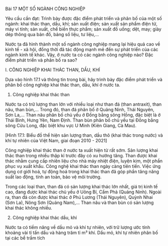 Bài 17 MỘT SỐ NGÀNH CÔNG NGHIỆP

Yêu cầu cần đạt:
Trình bày được đặc điểm phát triển và phân bố của một số ngành: khai thác than, dầu, khí; sản xuất điện; sản xuất sản phẩm điện tử, máy vi tính; sản xuất, chế biến thực phẩm; sản xuất đồ uống; dệt, may; giày dép thông qua bản đồ, bảng số liệu, tư liệu,...

Nước ta đã hình thành một số ngành công nghiệp mang lại hiệu quả cao về kinh tế - xã hội, đồng thời đã tác động mạnh mẽ đến sự phát triển của các ngành kinh tế khác. Vậy, ở nước ta có các ngành công nghiệp nào? Đặc điểm phát triển và phân bố ra sao?

I. CÔNG NGHIỆP KHAI THÁC THAN, DẦU, KHÍ

Dựa vào hình 17.1 và thông tin trong bài, hãy trình bày đặc điểm phát triển và phân bố công nghiệp khai thác than, dầu, khí ở nước ta.

1. Công nghiệp khai thác than

Nước ta có trữ lượng than lớn với nhiều loại như than đá (than antraxit), than nâu, than bùn,... Trong đó, than đá phân bố ở Quảng Ninh, Thái Nguyên, Sơn La,... Than nâu phân bố chủ yếu ở Đồng bằng sông Hồng, đặc biệt là ở Thái Bình, Hưng Yên, Nam Định. Than bùn phân bố chủ yếu tại Đồng bằng sông Cửu Long, đặc biệt khu vực U Minh (Kiên Giang, Cà Mau).

[Hình 17.1: Biểu đồ thể hiện sản lượng than, dầu thô (khai thác trong nước) và khí tự nhiên của Việt Nam, giai đoạn 2010 - 2021]

Công nghiệp khai thác than ở nước ta xuất hiện từ rất sớm. Sản lượng khai thác than trong nhiều thập kỉ trước đây có xu hướng tăng. Than được khai thác nhằm cung cấp nhiên liệu cho nhà máy nhiệt điện, luyện kim, một phần phục vụ xuất khẩu. Công nghệ khai thác than ngày càng tiên tiến. Việc ứng dụng cơ giới hoá, tự động hoá trong khai thác than đã góp phần tăng năng suất lao động, tính an toàn, bảo vệ môi trường.

Trong các loại than, than đá có sản lượng khai thác lớn nhất, giá trị kinh tế cao, đang được khai thác chủ yếu ở Uông Bí, Cẩm Phả (Quảng Ninh). Ngoài ra, than đá còn được khai thác ở Phú Lương (Thái Nguyên), Quỳnh Nhai (Sơn La), Nông Sơn (Quảng Nam),... Than nâu và than bùn có sản lượng khai thác không nhiều.

2. Công nghiệp khai thác dầu, khí

Nước ta có tiềm năng về dầu mỏ và khí tự nhiên, với trữ lượng ước tính khoảng vài tỉ tấn dầu và hàng trăm tỉ m³ khí. Dầu mỏ, khí tự nhiên phân bố tại các bể trầm tích